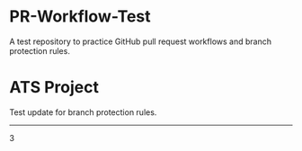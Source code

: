 # PR-Workflow-Test
A test repository to practice GitHub pull request workflows and branch protection rules.
# ATS Project
Test update for branch protection rules.
******************
3